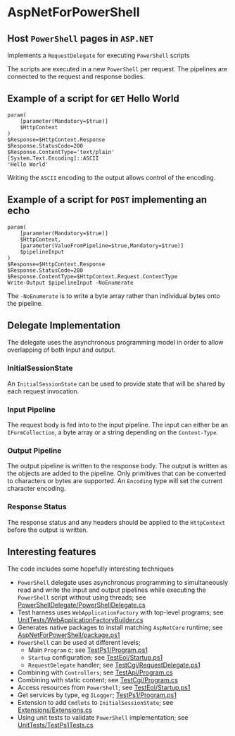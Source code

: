 # AspNetForPowerShell
## Host `PowerShell` pages in `ASP.NET`

Implements a `RequestDelegate` for executing `PowerShell` scripts

The scripts are executed in a new `PowerShell` per request. The pipelines are connected to the request and response bodies.

## Example of a script for `GET` Hello World

```
param(
    [parameter(Mandatory=$true)]
    $HttpContext
)
$Response=$HttpContext.Response
$Response.StatusCode=200
$Response.ContentType='text/plain'
[System.Text.Encoding]::ASCII
'Hello World'
```

Writing the `ASCII` encoding to the output allows control of the encoding.

## Example of a script for `POST` implementing an echo

```
param(
    [parameter(Mandatory=$true)]
    $HttpContext,
    [parameter(ValueFromPipeline=$true,Mandatory=$true)]
    $pipelineInput
)
$Response=$HttpContext.Response
$Response.StatusCode=200
$Response.ContentType=$HttpContext.Request.ContentType
Write-Output $pipelineInput -NoEnumerate
```

The `-NoEnumerate` is to write a byte array rather than individual bytes onto the pipeline.

## Delegate Implementation

The delegate uses the asynchronous programming model in order to allow overlapping of both input and output.

### InitialSessionState

An `InitialSessionState` can be used to provide state that will be shared by each request invocation.

### Input Pipeline

The request body is fed into to the input pipeline. The input can either be an `IFormCollection`, a byte array or a string depending on the `Content-Type`.

### Output Pipeline

The output pipeline is written to the response body. The output is written as the objects are added to the pipeline. Only primitives that can be converted to characters or bytes are supported. An `Encoding` type will set the current character encoding.

### Response Status

The response status and any headers should be applied to the `HttpContext` before the output is written.

## Interesting features

The code includes some hopefully interesting techniques

- `PowerShell` delegate uses asynchronous programming to simultaneously read and write the input and output pipelines while executing the `PowerShell` script without using threads; see [PowerShellDelegate/PowerShellDelegate.cs](PowerShellDelegate/PowerShellDelegate.cs)
- Test harness uses `WebApplicationFactory` with top-level programs; see [UnitTests/WebApplicationFactoryBuilder.cs](UnitTests/WebApplicationFactoryBuilder.cs)
- Generates native packages to install matching `AspNetCore` runtime; see [AspNetForPowerShell/package.ps1](AspNetForPowerShell/package.ps1)
- `PowerShell` can be used at different levels;
  - Main `Program` c; see [TestPs1/Program.ps1](TestPs1/Program.ps1)
  - `Startup` configuration; see [TestEol/Startup.ps1](TestEol/Startup.ps1)
  - `RequestDelegate` handler; see [TestCgi/RequestDelegate.ps1](TestCgi/RequestDelegate.ps1)
- Combining with `Controllers`; see [TestApi/Program.cs](TestApi/Program.cs)
- Combining with static content; see [TestCgi/Program.cs](TestCgi/Program.cs)
- Access resources from `PowerShell`; see [TestEol/Startup.ps1](TestEol/Startup.ps1)
- Get services by type, eg `ILogger`; [TestPs1/Program.ps1](TestPs1/Program.ps1)
- Extension to add `Cmdlets` to `InitialSessionState`; see [Extensions/Extensions.cs](Extensions/Extensions.cs)
- Using unit tests to validate `PowerShell` implementation; see [UnitTests/TestPs1Tests.cs](UnitTests/TestPs1Tests.cs)
